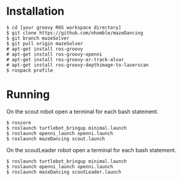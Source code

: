 # Installation
```
$ cd [your groovy ROS workspace directory]
$ git clone https://github.com/nhomble/mazeDancing
$ git branch mazeSolver
$ git pull origin mazeSolver
# apt-get install ros-groovy 
# apt-get install ros-groovy-openni 
# apt-get install ros-groovy-ar-track-alvar 
# apt-get install ros-groovy-depthimage-to-laserscan 
$ rospack profile
```
# Running

On the scout robot open a terminal for each bash statement.
```
$ roscore
$ roslaunch turtlebot_bringup minimal.launch
$ roslaunch openni_launch openni.launch
$ roslaunch mazeDancing scout.launch
```

On the scoutLeader robot open a terminal for each bash statement.
```
$ roslaunch turtlebot_bringup minimal.launch
$ roslaunch openni_launch openni.launch
$ roslaunch mazeDancing scoutLeader.launch
```
